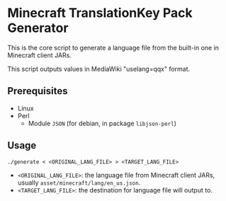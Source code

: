# Minecraft TranslationKey Pack Generator
This is the core script to generate a language file from the built-in one in Minecraft client JARs.

This script outputs values in MediaWiki "uselang=qqx" format.

## Prerequisites
* Linux
* Perl
  * Module `JSON` (for debian, in package `libjson-perl`)

## Usage
`./generate < <ORIGINAL_LANG_FILE> > <TARGET_LANG_FILE>`
* `<ORIGINAL_LANG_FILE>`: the language file from Minecraft client JARs, usually `asset/minecraft/lang/en_us.json`.
* `<TARGET_LANG_FILE>`: the destination for language file will output to.
